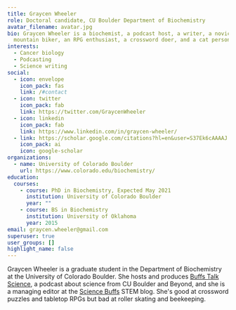 ```yaml
---
title: Graycen Wheeler
role: Doctoral candidate, CU Boulder Department of Biochemistry
avatar_filename: avatar.jpg
bio: Graycen Wheeler is a biochemist, a podcast host, a writer, a novice
  mountain biker, an RPG enthusiast, a crossword doer, and a cat person.
interests:
  - Cancer biology
  - Podcasting
  - Science writing
social:
  - icon: envelope
    icon_pack: fas
    link: /#contact
  - icon: twitter
    icon_pack: fab
    link: https://twitter.com/GraycenWheeler
  - icon: linkedin
    icon_pack: fab
    link: https://www.linkedin.com/in/graycen-wheeler/
  - link: https://scholar.google.com/citations?hl=en&user=S37Ek6cAAAAJ
    icon_pack: ai
    icon: google-scholar
organizations:
  - name: University of Colorado Boulder
    url: https://www.colorado.edu/biochemistry/
education:
  courses:
    - course: PhD in Biochemistry, Expected May 2021
      institution: University of Colorado Boulder
      year: ""
    - course: BS in Biochemistry
      institution: University of Oklahoma
      year: 2015
email: graycen.wheeler@gmail.com
superuser: true
user_groups: []
highlight_name: false
---
```

Graycen Wheeler is a graduate student in the Department of Biochemistry at the University of Colorado Boulder. She hosts and produces [Buffs Talk Science](https://buffstalkscience.com/), a podcast about science from CU Boulder and Beyond, and she is a managing editor at the [Science Buffs](https://sciencebuffs.org/tag/graycen-wheeler/) STEM blog. She's good at crossword puzzles and tabletop RPGs but bad at roller skating and beekeeping.